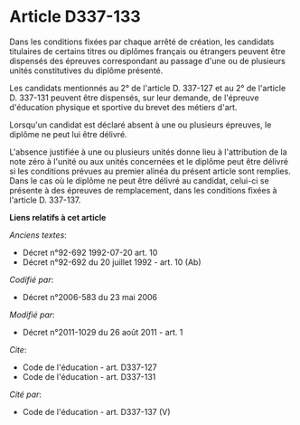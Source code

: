 # Article D337-133

Dans les conditions fixées par chaque arrêté de création, les candidats titulaires de certains titres ou diplômes français ou
étrangers peuvent être dispensés des épreuves correspondant au passage d'une ou de plusieurs unités constitutives du diplôme
présenté. 

Les candidats mentionnés au 2° de l'article D. 337-127 et au 2° de l'article D. 337-131 peuvent être dispensés, sur leur
demande, de l'épreuve d'éducation physique et sportive du brevet des métiers d'art. 

Lorsqu'un candidat est déclaré absent à une ou plusieurs épreuves, le diplôme ne peut lui être délivré. 

L'absence justifiée à une ou plusieurs unités donne lieu à l'attribution de la note zéro à l'unité ou aux unités concernées
et le diplôme peut être délivré si les conditions prévues au premier alinéa du présent article sont remplies. Dans le cas où
le diplôme ne peut être délivré au candidat, celui-ci se présente à des épreuves de remplacement, dans les conditions fixées
à l'article D. 337-137.

**Liens relatifs à cet article**

_Anciens textes_:

  - Décret n°92-692 1992-07-20 art. 10
  - Décret n°92-692 du 20 juillet 1992 - art. 10 (Ab)

_Codifié par_:

  - Décret n°2006-583 du 23 mai 2006

_Modifié par_:

  - Décret n°2011-1029 du 26 août 2011 - art. 1

_Cite_:

  - Code de l'éducation - art. D337-127
  - Code de l'éducation - art. D337-131

_Cité par_:

  - Code de l'éducation - art. D337-137 (V)
